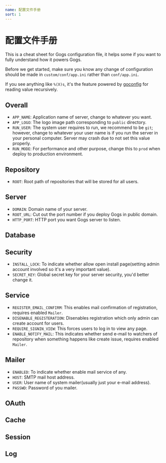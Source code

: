 ```yaml
---
name: 配置文件手册
sort: 1
---
```


# 配置文件手册

This is a cheat sheet for Gogs configuration file, it helps some if you want to fully understand how it powers Gogs.

Before we get started, make sure you know any change of configuration should be made in `custom/conf/app.ini` rather than `conf/app.ini`.

If you see anything like `%(X)s`, it's the feature powered by [goconfig](https://github.com/Unknwon/goconfig) for reading value recursively.

## Overall

- `APP_NAME`: Application name of server, change to whatever you want.
- `APP_LOGO`: The logo image path corresponding to `public` directory.
- `RUN_USER`: The system user requires to run, we recommend to be `git`; however, change to whatever your user name is if you run the server in your personal computer. Server may crash due to not set this value properly.
- `RUN_MODE`: For performance and other purpose, change this to `prod` when deploy to production environment.

## Repository

- `ROOT`: Root path of repositories that will be stored for all users.

## Server

- `DOMAIN`: Domain name of your server.
- `ROOT_URL`: Cut out the port number if you deploy Gogs in public domain.
- `HTTP_PORT`: HTTP port you want Gogs server to listen.

## Database

## Security

- `INSTALL_LOCK`: To indicate whether allow open install page(setting admin account involved so it's a very important value).
- `SECRET_KEY`: Global secret key for your server security, you'd better change it.

## Service

- `REGISTER_EMAIL_CONFIRM`: This enables mail confirmation of registration, requires enabled `Mailer`.
- `DISENABLE_REGISTERATION`: Disenables registration which only admin can create account for users.
- `REQUIRE_SIGNIN_VIEW`: This forces users to log in to view any page.
- `ENABLE_NOTIFY_MAIL`: This indicates whether send e-mail to watchers of repository when something happens like create issue, requires enabled `Mailer`.

## Mailer

- `ENABLED`: To indicate whether enable mail service of any.
- `HOST`: SMTP mail host address.
- `USER`: User name of system mailer(usually just your e-mail address).
- `PASSWD`: Password of you mailer.

## OAuth

## Cache

## Session

## Log
